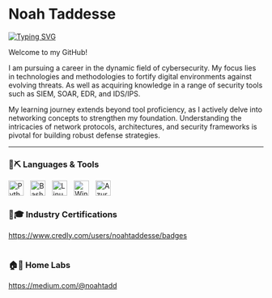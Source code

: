 # Noah Taddesse

[![Typing SVG](https://readme-typing-svg.demolab.com/?lines=👨🏾‍💻Aspiring+Cybersecurity+Professional)](https://git.io/typing-svg)

Welcome to my GitHub!

I am pursuing a career in the dynamic field of cybersecurity. My focus lies in technologies and methodologies to fortify digital environments against evolving threats. As well as acquiring knowledge in a range of security tools such as SIEM, SOAR, EDR, and IDS/IPS.

My learning journey extends beyond tool proficiency, as I actively delve into networking concepts to strengthen my foundation. Understanding the intricacies of network protocols, architectures, and security frameworks is pivotal for building robust defense strategies. 

---

### 🧰⛏️ Languages & Tools 

<img align="left" alt="Python" width="30px" style="padding-right:10px;" src="https://cdn.jsdelivr.net/gh/devicons/devicon/icons/python/python-plain.svg" />
<img align="left" alt="Bash" width="30px" style="padding-right:10px;" src="https://cdn.jsdelivr.net/gh/devicons/devicon/icons/bash/bash-original.svg" />
<img align="left" alt="Linux" width="30px" style="padding-right:10px;" src="https://cdn.jsdelivr.net/gh/devicons/devicon/icons/linux/linux-original.svg" />
<img align="left" alt="Windows" width="30px" style="padding-right:10px;" src="https://cdn.jsdelivr.net/gh/devicons/devicon/icons/windows8/windows8-original.svg" />
<img align="left" alt="Azure" width="30px" style="padding-right:10px;" src="https://cdn.jsdelivr.net/gh/devicons/devicon/icons/azure/azure-original.svg" />

<br />

#

### 📑🎓 Industry Certifications

https://www.credly.com/users/noahtaddesse/badges

#

### 🏠🧪 Home Labs 

https://medium.com/@noahtadd

